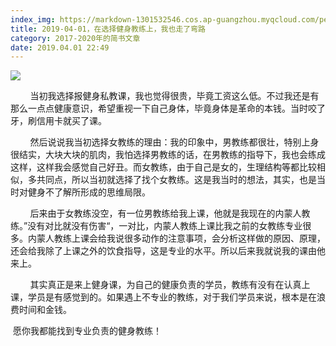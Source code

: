 ```yaml
---
index_img: https://markdown-1301532546.cos.ap-guangzhou.myqcloud.com/peipei_blog/20210921144159.jpeg
title: 2019-04-01，在选择健身教练上，我也走了弯路
category: 2017-2020年的简书文章
date: 2019.04.01 22:49
---
```


![](https://markdown-1301532546.cos.ap-guangzhou.myqcloud.com/peipei_blog/20210921144159.jpeg)  



  

        当初我选择报健身私教课，我也觉得很贵，毕竟工资这么低。不过我还是有那么一点点健康意识，希望重视一下自己身体，毕竟身体是革命的本钱。当时咬了牙，刷信用卡就买了课。

        然后说说我当初选择女教练的理由：我的印象中，男教练都很壮，特别上身很结实，大块大块的肌肉，我怕选择男教练的话，在男教练的指导下，我也会练成这样，这样我会感觉自己好丑。而女教练，由于自己是女的，生理结构等都比较相似，多共同点，所以当初就选择了找个女教练。这是我当时的想法，其实，也是当时对健身不了解所形成的思维局限。  

        后来由于女教练没空，有一位男教练给我上课，他就是我现在的内蒙人教练。”没有对比就没有伤害“，一对比，内蒙人教练上课比我之前的女教练专业很多。内蒙人教练上课会给我说很多动作的注意事项，会分析这样做的原因、原理，还会给我除了上课之外的饮食指导，这是专业的水平。所以后来我就说我的课由他来上。  

        其实真正是来上健身课，为自己的健康负责的学员，教练有没有在认真上课，学员是有感觉到的。如果遇上不专业的教练，对于我们学员来说，根本是在浪费时间和金钱。

​        愿你我都能找到专业负责的健身教练！

